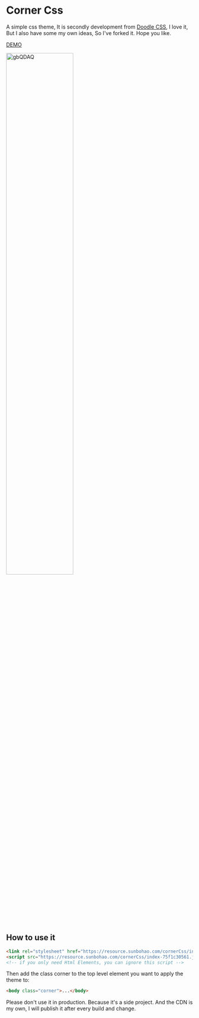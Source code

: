 # Corner Css

A simple css theme, It is secondly development from [Doodle CSS](https://github.com/chr15m/DoodleCSS), I love it, But I also have some my own ideas, So I've forked it. Hope you like.

[DEMO](https://mynameisdu.github.io/corner.html)

<img src="https://resource.sunbohao.com/uPic/gbQDAQ.png" alt="gbQDAQ" width='60%'/>

## How to use it

```html
<link rel="stylesheet" href="https://resource.sunbohao.com/cornerCss/index-2a2cb631fc.css" />
<script src="https://resource.sunbohao.com/cornerCss/index-75f1c30561.js"></script>
<!-- if you only need Html Elements, you can ignore this script -->
```

Then add the class corner to the top level element you want to apply the theme to:

```html
<body class="corner">...</body>
```

Please don't use it in production. Because it's a side project. And the CDN is my own, I will publish it after every build and change.
